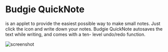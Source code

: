 # Budgie QuickNote

is an applet to provide the easiest possible way to make small notes. Just click the icon and write down your notes. Budgie QuickNote autosaves the text while writing, and comes with a ten- level undo/redo function.

![screenshot](https://github.com/UbuntuBudgie/budgie-extras/blob/master/budgie-quicknote/quicknote.png)


